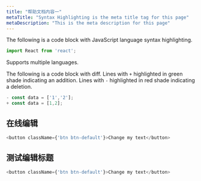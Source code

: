 ```yaml
---
title: "帮助文档内容一"
metaTitle: "Syntax Highlighting is the meta title tag for this page"
metaDescription: "This is the meta description for this page"
---
```


The following is a code block with JavaScript language syntax highlighting.

```javascript
import React from 'react';
```

Supports multiple languages.

The following is a code block with diff. Lines with `+` highlighted in green shade indicating an addition. Lines with `-` highlighted in red shade indicating a deletion.

```javascript
- const data = ['1','2'];
+ const data = [1,2];
```

## 在线编辑

```javascript react-live=true
<button className={'btn btn-default'}>Change my text</button>
```

## 测试编辑标题

```javascript react-live=true
<button className={'btn btn-default'}>Change my text</button>
```